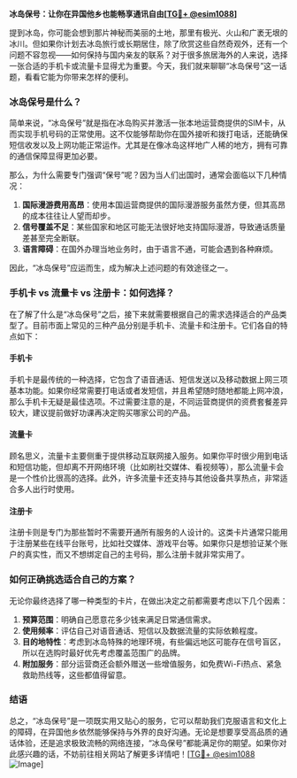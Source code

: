 **冰岛保号：让你在异国他乡也能畅享通讯自由[[TG💪+ @esim1088](https://t.me/s/esim1088)]**

提到冰岛，你可能会想到那片神秘而美丽的土地，那里有极光、火山和广袤无垠的冰川。但如果你计划去冰岛旅行或长期居住，除了欣赏这些自然奇观外，还有一个问题不容忽视——如何保持与国内亲友的联系？对于很多旅居海外的人来说，选择一张合适的手机卡或流量卡显得尤为重要。今天，我们就来聊聊“冰岛保号”这一话题，看看它能为你带来怎样的便利。

### 冰岛保号是什么？

简单来说，“冰岛保号”就是指在冰岛购买并激活一张本地运营商提供的SIM卡，从而实现手机号码的正常使用。这不仅能够帮助你在国外接听和拨打电话，还能确保短信收发以及上网功能正常运作。尤其是在像冰岛这样地广人稀的地方，拥有可靠的通信保障显得更加必要。

那么，为什么需要专门强调“保号”呢？因为当人们出国时，通常会面临以下几种情况：
1. **国际漫游费用高昂**：使用本国运营商提供的国际漫游服务虽然方便，但其高昂的成本往往让人望而却步。
2. **信号覆盖不足**：某些国家和地区可能无法很好地支持国际漫游，导致通话质量差甚至完全断联。
3. **语言障碍**：在国外办理当地业务时，由于语言不通，可能会遇到各种麻烦。

因此，“冰岛保号”应运而生，成为解决上述问题的有效途径之一。

### 手机卡 vs 流量卡 vs 注册卡：如何选择？

在了解了什么是“冰岛保号”之后，接下来就需要根据自己的需求选择适合的产品类型了。目前市面上常见的三种产品分别是手机卡、流量卡和注册卡。它们各自的特点如下：

#### 手机卡
手机卡是最传统的一种选择，它包含了语音通话、短信发送以及移动数据上网三项基本功能。如果你经常需要打电话或者发短信，并且希望随时随地都能上网冲浪，那么手机卡无疑是最佳选项。不过需要注意的是，不同运营商提供的资费套餐差异较大，建议提前做好功课再决定购买哪家公司的产品。

#### 流量卡
顾名思义，流量卡主要侧重于提供移动互联网接入服务。如果你平时很少用到电话和短信功能，但却离不开网络环境（比如刷社交媒体、看视频等），那么流量卡会是一个性价比很高的选择。此外，许多流量卡还支持与其他设备共享热点，非常适合多人出行时使用。

#### 注册卡
注册卡则是专门为那些暂时不需要开通所有服务的人设计的。这类卡片通常只能用于注册某些在线平台账号，比如社交媒体、游戏平台等。如果你只是想验证某个账户的真实性，而又不想绑定自己的主号码，那么注册卡就非常实用了。

### 如何正确挑选适合自己的方案？

无论你最终选择了哪一种类型的卡片，在做出决定之前都需要考虑以下几个因素：

1. **预算范围**：明确自己愿意花多少钱来满足日常通信需求。
2. **使用频率**：评估自己对语音通话、短信以及数据流量的实际依赖程度。
3. **目的地特性**：考虑到冰岛特殊的地理环境，有些偏远地区可能存在信号盲区，所以在选购时最好优先考虑覆盖范围广的品牌。
4. **附加服务**：部分运营商还会额外赠送一些增值服务，如免费Wi-Fi热点、紧急救助热线等，这些都值得留意。

### 结语

总之，“冰岛保号”是一项既实用又贴心的服务，它可以帮助我们克服语言和文化上的障碍，在异国他乡依然能够保持与外界的良好沟通。无论是想要享受高品质的通话体验，还是追求极致流畅的网络连接，“冰岛保号”都能满足你的期望。如果你对此感兴趣的话，不妨前往相关网站了解更多详情吧！[[TG💪+ @esim1088](https://t.me/s/esim1088) ![Image](https://i.postimg.cc/4NQfJmqS/Snipaste-2025-05-13-00-14-12.png)]